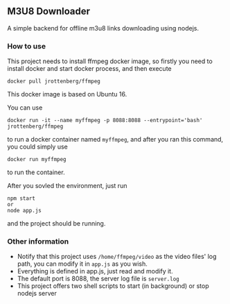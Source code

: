 ## M3U8 Downloader
A simple backend for offline m3u8 links downloading using nodejs.

### How to use
This project needs to install ffmpeg docker image, so firstly you need to install docker and start docker process, and then execute
```
docker pull jrottenberg/ffmpeg
```
This docker image is based on Ubuntu 16.

You can use 
```
docker run -it --name myffmpeg -p 8088:8088 --entrypoint='bash' jrottenberg/ffmpeg
```
to run a docker container named `myffmpeg`, and after you ran this command, you could simply use
```
docker run myffmpeg
```
to run the container.

After you sovled the environment, just run
```
npm start
or
node app.js
```
and the project should be running.
### Other information
- Notify that this project uses `/home/ffmpeg/video` as the video files' log path, you can modify it in `app.js` as you wish.
- Everything is defined in app.js, just read and modify it.
- The default port is 8088, the server log file is `server.log`
- This project offers two shell scripts to start (in background) or stop nodejs server
